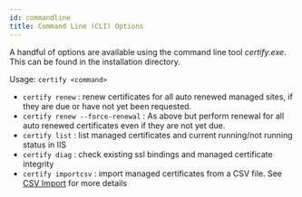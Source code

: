 ```yaml
---
id: commandline
title: Command Line (CLI) Options
---
```


A handful of options are available using the command line tool *certify.exe*. This can be found in the installation directory.

Usage: ```certify <command>```

- ```certify renew``` : renew certificates for all auto renewed managed sites, if they are due or have not yet been requested.
- ```certify renew --force-renewal``` : As above but perform renewal for all auto renewed certificates even if they are not yet due.
- ```certify list``` : list managed certificates and current running/not running status in IIS
- ```certify diag``` : check existing ssl bindings and managed certificate integrity
- ```certify importcsv``` : import managed certificates from a CSV file. See [CSV Import](csv-import.md) for more details

